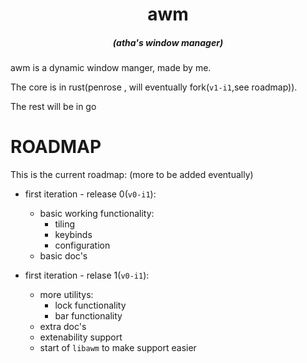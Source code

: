 
<h1 align="center">awm</h1>


<h5 align="center">(atha's window manager)</h1>

awm is a dynamic window manger, made by me.

The core is in rust(penrose , will eventually fork(`v1-i1`,see roadmap)).

The rest will be in go


<h1>ROADMAP</h1>
This is the current roadmap:
(more to be added eventually)

- first iteration - release 0(`v0-i1`):
  - basic working functionality: 
    - tiling
    - keybinds
    - configuration
  - basic doc's
  
- first iteration - relase 1(`v0-i1`):
    - more utilitys:
      - lock functionality
      - bar functionality
    - extra doc's
    - extenability support
    - start of `libawm` to make support easier
